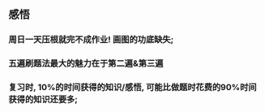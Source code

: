 ## 感悟

### 周日一天压根就完不成作业!  画图的功底缺失; 

### 五遍刷题法最大的魅力在于第二遍&第三遍

### 复习时, 10%的时间获得的知识/感悟, 可能比做题时花费的90%时间获得的知识还要多;